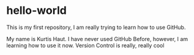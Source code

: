 # hello-world
This is my first repository, I am really trying to learn how to use GitHub.

My name is Kurtis Haut. I have never used GitHub Before, however, I am learning how to use it now. Version Control is really, really cool

